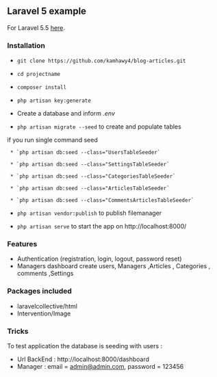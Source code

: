 ## Laravel 5 example ##

For Laravel 5.5 [here](https://laravel.com/docs/5.5/).

### Installation ###

* `git clone https://github.com/kamhawy4/blog-articles.git`

* `cd projectname`

* `composer install`

* `php artisan key:generate`

* Create a database and inform *.env*

* `php artisan migrate --seed` to create and populate tables


if you run  single command seed

     * `php artisan db:seed --class="UsersTableSeeder`

     * `php artisan db:seed --class="SettingsTableSeeder`

     * `php artisan db:seed --class="CategoriesTableSeeder`

     * `php artisan db:seed --class="ArticlesTableSeeder`

     * `php artisan db:seed --class="CommentsArticlesTableSeeder`

* `php artisan vendor:publish` to publish filemanager

* `php artisan serve` to start the app on http://localhost:8000/


### Features ###

* Authentication (registration, login, logout, password reset)
* Managers dashboard create users, Managers ,Articles , Categories , comments ,Settings

### Packages included ###

* laravelcollective/html
* Intervention/Image

### Tricks ###

To test application the database is seeding with users :
* Url BackEnd : http://localhost:8000/dashboard
* Manager : email = admin@admin.com, password = 123456
